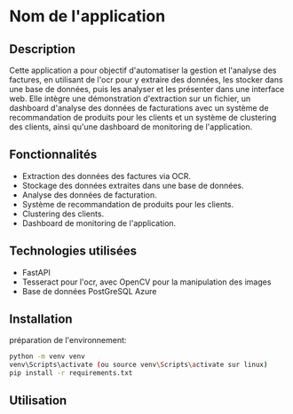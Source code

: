 # Nom de l'application

## Description

Cette application a pour objectif d'automatiser la gestion et l'analyse des factures, en utilisant de l'ocr pour y extraire des données, les stocker dans une base de données, puis les analyser et les présenter dans une interface web. Elle intègre une démonstration d'extraction sur un fichier, un dashboard d'analyse des données de facturations avec un système de recommandation de produits pour les clients et un système de clustering des clients, ainsi qu'une dashboard de monitoring de l'application.


## Fonctionnalités

* Extraction des données des factures via OCR.
* Stockage des données extraites dans une base de données.
* Analyse des données de facturation.
* Système de recommandation de produits pour les clients.
* Clustering des clients.
* Dashboard de monitoring de l'application.


## Technologies utilisées

* FastAPI
* Tesseract pour l'ocr, avec OpenCV pour la manipulation des images
* Base de données PostGreSQL Azure

## Installation

préparation de l'environnement:

```bash
python -m venv venv
venv\Scripts\activate (ou source venv\Scripts\activate sur linux)
pip install -r requirements.txt
```

## Utilisation


